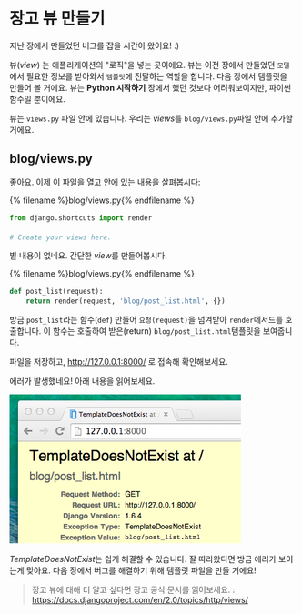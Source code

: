 # 장고 뷰 만들기

지난 장에서 만들었던 버그를 잡을 시간이 왔어요! :)

뷰(*view*) 는 애플리케이션의 "로직"을 넣는 곳이에요. 뷰는 이전 장에서 만들었던 `모델`에서 필요한 정보를 받아와서 `템플릿`에 전달하는 역할을 합니다. 다음 장에서 템플릿을 만들어 볼 거에요. 뷰는 __Python 시작하기__ 장에서 했던 것보다 어려워보이지만, 파이썬 함수일 뿐이에요.

뷰는 `views.py` 파일 안에 있습니다. 우리는 *views*를 `blog/views.py`파일 안에 추가할 거에요.

## blog/views.py

좋아요. 이제 이 파일을 열고 안에 있는 내용을 살펴봅시다:

{% filename %}blog/views.py{% endfilename %}
```python
from django.shortcuts import render

# Create your views here.
```

별 내용이 없네요. 간단한 *view*를 만들어봅시다.

{% filename %}blog/views.py{% endfilename %}
```python
def post_list(request):
    return render(request, 'blog/post_list.html', {})
```

방금 `post_list`라는 함수(`def`) 만들어 `요청(request)`을 넘겨받아 `render`메서드를 호출합니다. 이 함수는 호출하여 받은(return) `blog/post_list.html`템플릿을 보여줍니다.


파일을 저장하고, http://127.0.0.1:8000/ 로 접속해 확인해보세요.

에러가 발생했네요! 아래 내용을 읽어보세요.

![Error](images/error.png)

*TemplateDoesNotExist*는 쉽게 해결할 수 있습니다. 잘 따라왔다면 방금 에러가 보이는게 맞아요. 다음 장에서 버그를 해결하기 위해 템플릿 파일을 만들 거에요!

> 장고 뷰에 대해 더 알고 싶다면 장고 공식 문서를 읽어보세요. : https://docs.djangoproject.com/en/2.0/topics/http/views/

